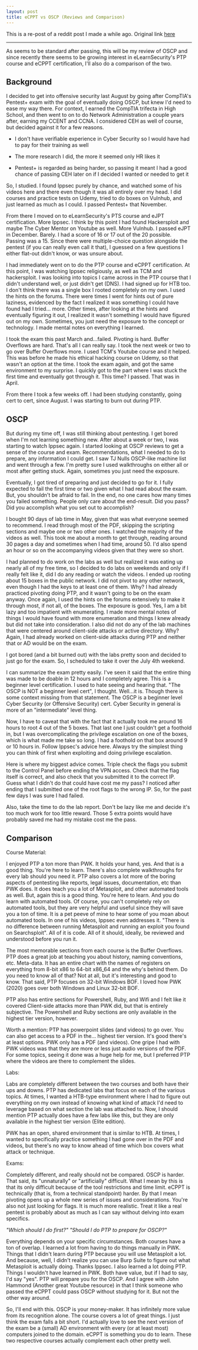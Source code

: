 ```yaml
---
layout: post
title: eCPPT vs OSCP (Reviews and Comparison)
---
```


This is a re-post of a reddit post I made a while ago. Original link [here](https://www.reddit.com/r/oscp/comments/ho0j5z/oscp_vs_ecppt_my_experience_with_both/)

-----

As seems to be standard after passing, this will be my review of OSCP and since recently there seems to be growing interest in eLearnSecurity's PTP course and eCPPT certification, I'll also do a comparison of the two.

## Background

I decided to get into offensive security last August by going after CompTIA's Pentest+ exam with the goal of eventually doing OSCP, but knew I'd need to ease my way there. For context, I earned the CompTIA trifecta in High School, and then went to on to do Network Administration a couple years after, earning my CCENT and CCNA. I considered CEH as well of course, but decided against it for a few reasons.

* I don't have verifiable experience in Cyber Security so I would have had to pay for their training as well

* The more research I did, the more it seemed only HR likes it

* Pentest+ is regarded as being harder, so passing it meant I had a good chance of passing CEH later on if I decided I wanted or needed to get it

So, I studied. I found Ippsec purely by chance, and watched some of his videos here and there even though it was all entirely over my head. I did courses and practice tests on Udemy, tried to do boxes on Vulnhub, and just learned as much as I could. I passed Pentest+ that November.

From there I moved on to eLearnSecurity's PTS course and eJPT certification. More Ippsec. I think by this point I had found Hackersploit and maybe The Cyber Mentor on Youtube as well. More Vulnhub. I passed eJPT in December. Barely. I had a score of 16 or 17 out of the 20 possible. Passing was a 15. Since there were multiple-choice question alongside the pentest (if you can really even call it that), I guessed on a few questions I either flat-out didn't know, or was unsure about.

I had immediately went on to do the PTP course and eCPPT certification. At this point, I was watching Ippsec religiously, as well as TCM and hackersploit. I was looking into topics I came across in the PTP course that I didn't understand well, or just didn't get (DNS). I had signed up for HTB too. I don't think there was a single box I rooted completely on my own. I used the hints on the forums. There were times I went for hints out of pure laziness, evidenced by the fact I realized it was something I could have found had I tried... more. Other times, after looking at the hints and eventually figuring it out, I realized it wasn't something I would have figured out on my own. Sometimes, you just need the exposure to the concept or technology. I made mental notes on everything I learned.

I took the exam this past March and...failed. Pivoting is hard. Buffer Overflows are hard. That's all I can really say. I took the next week or two to go over Buffer Overflows more. I used TCM's Youtube course and it helped. This was before he made his ethical hacking course on Udemy, so that wasn't an option at the time. I took the exam again, and got the same environment to my surprise. I quickly got to the part where I was stuck the first time and eventually got through it. This time? I passed. That was in April.

From there I took a few weeks off. I had been studying constantly, going cert to cert, since August. I was starting to burn out during PTP.

## OSCP

But during my time off, I was still thinking about pentesting. I get bored when I'm not learning something new. After about a week or two, I was starting to watch Ippsec again. I started looking at OSCP reviews to get a sense of the course and exam. Recommendations, what I needed to do to prepare, any information I could get. I saw TJ Nulls OSCP-like machine list and went through a few. I'm pretty sure I used walkthroughs on either all or most after getting stuck. Again, sometimes you just need the exposure.

Eventually, I got tired of preparing and just decided to go for it. I fully expected to fail the first time or two given what I had read about the exam. But, you shouldn't be afraid to fail. In the end, no one cares how many times you failed something. People only care about the end-result. Did you pass? Did you accomplish what you set out to accomplish?

I bought 90 days of lab time in May, given that was what everyone seemed to recommend. I read through most of the PDF, skipping the scripting sections and maybe one or two other ones. I watched the majority of the videos as well. This took me about a month to get through, reading around 30 pages a day and sometimes when I had time, around 50. I'd also spend an hour or so on the accompanying videos given that they were so short.

I had planned to do work on the labs as well but realized it was eating up nearly all of my free time, so I decided to do labs on weekends and only if I really felt like it, did I do any reading or watch the videos. I ended up rooting about 15 boxes in the public network. I did not pivot to any other network, even though I had the keys to at least one of them. Why? I had already practiced pivoting doing PTP, and it wasn't going to be on the exam anyway. Once again, I used the hints on the forums extensively to make it through most, if not all, of the boxes. The exposure is good. Yes, I am a bit lazy and too impatient with enumerating. I made more mental notes of things I would have found with more enumeration and things I knew already but did not take into consideration. I also did not do any of the lab machines that were centered around client-side attacks or active directory. Why? Again, I had already worked on client-side attacks during PTP and neither that or AD would be on the exam.

I got bored (and a bit burned out) with the labs pretty soon and decided to just go for the exam. So, I scheduled to take it over the July 4th weekend.

I can summarize the exam pretty easily. I've seen it said that the entire thing was made to be doable in 12 hours and I completely agree. This is a beginner level certification. I used to hate seeing and hearing that. "The OSCP is NOT a beginner level cert", I thought. Well...it is. Though there is some context missing from that statement. The OSCP is a beginner level Cyber Security (or Offensive Security) cert. Cyber Security in general is more of an "intermediate" level thing.

Now, I have to caveat that with the fact that it actually took me around 16 hours to root 4 out of the 5 boxes. That last one I just couldn't get a foothold in, but I was overcomplicating the privilege escalation on one of the boxes, which is what made me take so long. I had a foothold on that box around 9 or 10 hours in. Follow Ippsec's advice here. Always try the simplest thing you can think of first when exploiting and doing privilege escalation.

Here is where my biggest advice comes. Triple check the flags you submit to the Control Panel before ending the VPN access. Check that the flag itself is correct, and also check that you submitted it to the correct IP. Guess what I didn't do that could have cost me my pass? I noticed after ending that I submitted one of the root flags to the wrong IP. So, for the past few days I was sure I had failed.

Also, take the time to do the lab report. Don't be lazy like me and decide it's too much work for too little reward. Those 5 extra points would have probably saved me had my mistake cost me the pass.

## Comparison

Course Material:

I enjoyed PTP a ton more than PWK. It holds your hand, yes. And that is a good thing. You're here to learn. There's also complete walkthroughs for every lab should you need it. PTP also covers a lot more of the boring aspects of pentesting like reports, legal issues, documentation, etc than PWK does. It does teach you a lot of Metasploit, and other automated tools as well. But, again this is a good thing. You're here to learn. And you do learn with automated tools. Of course, you can't completely rely on automated tools, but they are very helpful and useful since they will save you a ton of time. It is a pet peeve of mine to hear some of you moan about automated tools. In one of his videos, Ippsec even addresses it. "There is no difference between running Metasploit and running an exploit you found on Searchsploit". All of it is code. All of it should, ideally, be reviewed and understood before you run it.

The most memorable sections from each course is the Buffer Overflows. PTP does a great job at teaching you about history, naming conventions, etc. Meta-data. It has an entire chart with the names of registers on everything from 8-bit x86 to 64-bit x86_64 and the why's behind them. Do you need to know all of that? Not at all, but it's interesting and good to know. That said, PTP focuses on 32-bit Windows BOF. I loved how PWK (2020) goes over both Windows and Linux 32-bit BOF.

PTP also has entire sections for Powershell, Ruby, and Wifi and I felt like it covered Client-side attacks more than PWK did, but that is entirely subjective. The Powershell and Ruby sections are only available in the highest tier version, however.

Worth a mention: PTP has powerpoint slides (and videos) to go over. You can also get access to a PDF in the... highest tier version. It's good there's at least options. PWK only has a PDF (and videos). One gripe I had with PWK videos was that they are more or less just audio versions of the PDF. For some topics, seeing it done was a huge help for me, but I preferred PTP where the videos are there to complement the slides.

Labs:

Labs are completely different between the two courses and both have their ups and downs. PTP has dedicated labs that focus on each of the various topics. At times, I wanted a HTB-type environment where I had to figure out everything on my own instead of knowing what kind of attack I'd need to leverage based on what section the lab was attached to. Now, I should mention PTP actually does have a few labs like this, but they are only available in the highest tier version (Elite edition).

PWK has an open, shared environment that is similar to HTB. At times, I wanted to specifically practice something I had gone over in the PDF and videos, but there's no way to know ahead of time which box covers what attack or technique.

Exams:

Completely different, and really should not be compared. OSCP is harder. That said, its "unnaturally" or "artificially" difficult. What I mean by this is that its only difficult because of the tool restrictions and time limit. eCPPT is technically (that is, from a technical standpoint) harder. By that I mean pivoting opens up a whole new series of issues and considerations. You're also not just looking for flags. It is much more realistic. Treat it like a real pentest is probably about as much as I can say without delving into exam specifics.

*"Which should I do first?" "Should I do PTP to prepare for OSCP?"*

Everything depends on your specific circumstances. Both courses have a ton of overlap. I learned a lot from having to do things manually in PWK. Things that I didn't learn during PTP because you will use Metasploit a lot. And because, well, I didn't realize you can use Burp Suite to figure out what Metasploit is actually doing. Thanks Ippsec. I also learned a lot doing PTP. Things I wouldn't have learned in PWK. Both have value, but if I had to say, I'd say "yes". PTP will prepare you for the OSCP. And I agree with John Hammond (Another great Youtube resource) in that I think someone who passed the eCPPT could pass OSCP without studying for it. But not the other way around.

So, I'll end with this. OSCP is your money-maker. It has infinitely more value from its recognition alone. The course covers a lot of great things. I just think the exam falls a bit short. I'd actually love to see the next version of the exam be a (small) AD environment with every (or at least most) computers joined to the domain. eCPPT is something you do to learn. These two respective courses actually complement each other pretty well.
